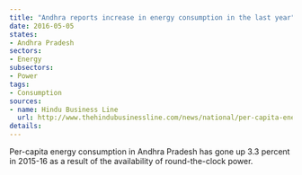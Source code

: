 ```yaml
---
title: "Andhra reports increase in energy consumption in the last year"
date: 2016-05-05
states:
- Andhra Pradesh
sectors:
- Energy
subsectors:
- Power
tags:
- Consumption
sources:
- name: Hindu Business Line
  url: http://www.thehindubusinessline.com/news/national/per-capita-energy-consumption-in-andhra-pradesh-up-by-33/article8520189.ece
details:
---
```


Per-capita energy consumption in Andhra Pradesh has gone up 3.3 percent in 2015-16 as a result of the availability of round-the-clock power.
